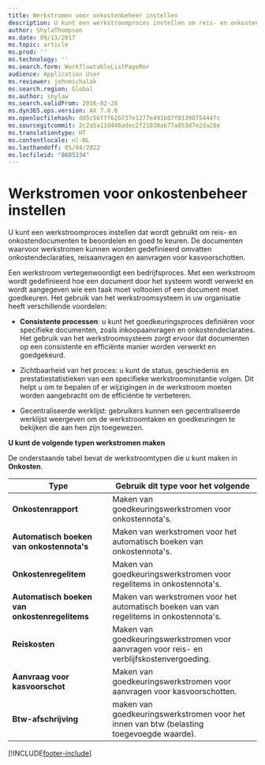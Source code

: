 ```yaml
---
title: Werkstromen voor onkostenbeheer instellen
description: U kunt een werkstroomproces instellen om reis- en onkostendocumenten te beoordelen en goed te keuren.
author: ShylaThompson
ms.date: 09/13/2017
ms.topic: article
ms.prod: ''
ms.technology: ''
ms.search.form: WorkflowtableListPageRnr
audience: Application User
ms.reviewer: johnmichalak
ms.search.region: Global
ms.author: shylaw
ms.search.validFrom: 2016-02-28
ms.dyn365.ops.version: AX 7.0.0
ms.openlocfilehash: dd5c56fff62b737e1277e491b07f0139075444fc
ms.sourcegitcommit: 2c2a5a11d446adec2f21030ab77a053d7e2da28e
ms.translationtype: HT
ms.contentlocale: nl-NL
ms.lasthandoff: 05/04/2022
ms.locfileid: "8685234"
---
```

# <a name="set-up-expense-management-workflows"></a>Werkstromen voor onkostenbeheer instellen

U kunt een werkstroomproces instellen dat wordt gebruikt om reis- en onkostendocumenten te beoordelen en goed te keuren. De documenten waarvoor werkstromen kunnen worden gedefinieerd omvatten onkostendeclaraties, reisaanvragen en aanvragen voor kasvoorschotten.

Een werkstroom vertegenwoordigt een bedrijfsproces. Met een werkstroom wordt gedefinieerd hoe een document door het systeem wordt verwerkt en wordt aangegeven wie een taak moet voltooien of een document moet goedkeuren. Het gebruik van het werkstroomsysteem in uw organisatie heeft verschillende voordelen:

-   **Consistente processen**: u kunt het goedkeuringsproces definiëren voor specifieke documenten, zoals inkoopaanvragen en onkostendeclaraties. Het gebruik van het werkstroomsysteem zorgt ervoor dat documenten op een consistente en efficiënte manier worden verwerkt en goedgekeurd.

-   Zichtbaarheid van het proces: u kunt de status, geschiedenis en prestatiestatistieken van een specifieke werkstroominstantie volgen. Dit helpt u om te bepalen of er wijzigingen in de werkstroom moeten worden aangebracht om de efficiëntie te verbeteren.

-   Gecentraliseerde werklijst: gebruikers kunnen een gecentraliseerde werklijst weergeven om de werkstroomtaken en goedkeuringen te bekijken die aan hen zijn toegewezen. 

**U kunt de volgende typen werkstromen maken**

De onderstaande tabel bevat de werkstroomtypen die u kunt maken in **Onkosten**.


|              <strong>Type</strong>              |                   <strong>Gebruik dit type voor het volgende</strong>                   |
|-------------------------------------------------|-----------------------------------------------------------------------|
|         <strong>Onkostenrapport</strong>         |            Maken van goedkeuringswerkstromen voor onkostennota's.             |
|  <strong>Automatisch boeken van onkostennota's</strong>   |        Maken van werkstromen voor het automatisch boeken van onkostennota's.        |
|       <strong>Onkostenregelitem</strong>        |     Maken van goedkeuringswerkstromen voor regelitems in onkostennota's.      |
| <strong>Automatisch boeken van onkostenregelitems</strong> | Maken van werkstromen voor het automatisch boeken van van regelitems in onkostennota's. |
|       <strong>Reiskosten</strong>       |          Maken van goedkeuringswerkstromen voor aanvragen voor reis- en verblijfskostenvergoeding.           |
|      <strong>Aanvraag voor kasvoorschot</strong>      |         Maken van goedkeuringswerkstromen voor aanvragen voor kasvoorschotten.          |
|        <strong>Btw-afschrijving</strong>        | maken van goedkeuringswerkstromen voor het innen van btw (belasting toegevoegde waarde).  |



[!INCLUDE[footer-include](../includes/footer-banner.md)]